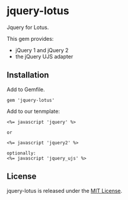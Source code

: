 # jquery-lotus

Jquery for Lotus.

This gem provides:

  * jQuery 1 and jQuery 2
  * the jQuery UJS adapter

## Installation

Add to Gemfile.
```
gem 'jquery-lotus'
```

Add to our tenmplate:
```
<%= javascript 'jquery' %>

or

<%= javascript 'jquery2' %>

optionally:
<%= javascript 'jquery_ujs' %>
```

## License

jquery-lotus is released under the [MIT License](MIT-LICENSE).